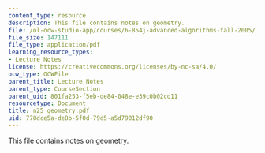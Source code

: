 ```yaml
---
content_type: resource
description: This file contains notes on geometry.
file: /ol-ocw-studio-app/courses/6-854j-advanced-algorithms-fall-2005/778dce5ade8b5f0d79d5a5d79012df90_n25_geometry.pdf
file_size: 147111
file_type: application/pdf
learning_resource_types:
- Lecture Notes
license: https://creativecommons.org/licenses/by-nc-sa/4.0/
ocw_type: OCWFile
parent_title: Lecture Notes
parent_type: CourseSection
parent_uid: 801fa253-f5eb-de84-048e-e39c0b02cd11
resourcetype: Document
title: n25_geometry.pdf
uid: 778dce5a-de8b-5f0d-79d5-a5d79012df90
---
```

This file contains notes on geometry.